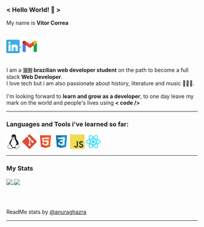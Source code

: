 
### < Hello World! 👋 > </br>

My name is **Vitor Correa** <br></br>

<p align="left">
  
<a target="_blank" href="https://www.linkedin.com/in/vitorcorrea18/">
  <img align="middle" alt="LinkedIN" width="35px" src="./images/linkedin.svg" />
</a>

<a target="_blank" href="mailto:vitorcorrea18@gmail.com">
  <img align="middle" alt="E-mail" width="45px" src="./images/gmail.svg" /><br>
</a>
<br>

<!-- <img align="right" alt="my octocat" width="450px" src="./images/octocat-25.png" /> -->
</p>

I am a **🇧🇷 brazilian web developer student** on the path to become a full stack **Web Developer**. <br>
I love tech but i am also passionate about history, literature and music 🎸🤘🏽.
</br><br>
I'm looking forward to **learn and grow as a developer**, to one day leave my mark on the world and people's lives using **< code />**
<br>

---

### Languages and Tools i've learned so far:  

<code><img height="38" src="./images/linux.svg" alt="linux"/></code>
<code><img height="38" src="./images/git.svg" alt="git"/></code>
<code><img height="38" src="./images/html.svg" alt="html"/></code>
<code><img height="38" src="./images/css.svg" alt="css"/></code>
<code><img height="38" src="./images/js.svg" alt="Java Script"></code>
<code><img height="38" src="./images/react.svg" alt="react"></code>

---

### My Stats

<a target="_blank" href="https://github.com/VitorCorrea18">
  <img align="center" width="450" src="https://github-readme-stats.vercel.app/api?username=VitorCorrea18&hide=stars,issues&theme=gruvbox&show_icons=true&count_private=true&include_all_commits=true&hide_border=true" />
</a>

<a target="_blank" href="https://github.com/VitorCorrea18">
  <img align="center" heigth="160" width="350" src="https://github-readme-stats.vercel.app/api/top-langs/?username=VitorCorrea18&layout=compact&theme=gruvbox&hide=shell&show_icons=true&hide_border=true" />
</a>

<br></br>

<p align="left">
  ReadMe stats by 
  <a target="_blank" href="https://github.com/anuraghazra/github-readme-stats"> @anuraghazra</a>
</p>

---
